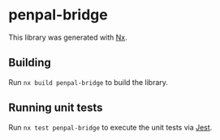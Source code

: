 # penpal-bridge

This library was generated with [Nx](https://nx.dev).

## Building

Run `nx build penpal-bridge` to build the library.

## Running unit tests

Run `nx test penpal-bridge` to execute the unit tests via [Jest](https://jestjs.io).

